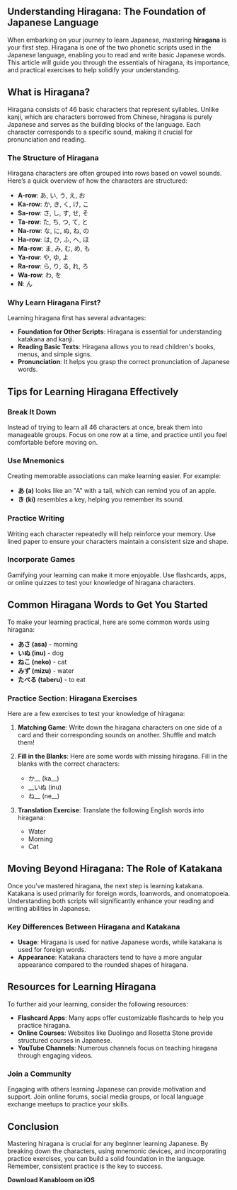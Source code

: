 ## Understanding Hiragana: The Foundation of Japanese Language

When embarking on your journey to learn Japanese, mastering **hiragana** is your first step. Hiragana is one of the two phonetic scripts used in the Japanese language, enabling you to read and write basic Japanese words. This article will guide you through the essentials of hiragana, its importance, and practical exercises to help solidify your understanding.

## What is Hiragana?

Hiragana consists of 46 basic characters that represent syllables. Unlike kanji, which are characters borrowed from Chinese, hiragana is purely Japanese and serves as the building blocks of the language. Each character corresponds to a specific sound, making it crucial for pronunciation and reading.

### The Structure of Hiragana

Hiragana characters are often grouped into rows based on vowel sounds. Here’s a quick overview of how the characters are structured:

- **A-row**: あ, い, う, え, お
- **Ka-row**: か, き, く, け, こ
- **Sa-row**: さ, し, す, せ, そ
- **Ta-row**: た, ち, つ, て, と
- **Na-row**: な, に, ぬ, ね, の
- **Ha-row**: は, ひ, ふ, へ, ほ
- **Ma-row**: ま, み, む, め, も
- **Ya-row**: や, ゆ, よ
- **Ra-row**: ら, り, る, れ, ろ
- **Wa-row**: わ, を
- **N**: ん

### Why Learn Hiragana First?

Learning hiragana first has several advantages:

- **Foundation for Other Scripts**: Hiragana is essential for understanding katakana and kanji.
- **Reading Basic Texts**: Hiragana allows you to read children's books, menus, and simple signs.
- **Pronunciation**: It helps you grasp the correct pronunciation of Japanese words.

## Tips for Learning Hiragana Effectively

### Break It Down

Instead of trying to learn all 46 characters at once, break them into manageable groups. Focus on one row at a time, and practice until you feel comfortable before moving on.

### Use Mnemonics

Creating memorable associations can make learning easier. For example:

- **あ (a)** looks like an "A" with a tail, which can remind you of an apple.
- **き (ki)** resembles a key, helping you remember its sound.

### Practice Writing

Writing each character repeatedly will help reinforce your memory. Use lined paper to ensure your characters maintain a consistent size and shape.

### Incorporate Games

Gamifying your learning can make it more enjoyable. Use flashcards, apps, or online quizzes to test your knowledge of hiragana characters.

## Common Hiragana Words to Get You Started

To make your learning practical, here are some common words using hiragana:

- **あさ (asa)** - morning
- **いぬ (inu)** - dog
- **ねこ (neko)** - cat
- **みず (mizu)** - water
- **たべる (taberu)** - to eat

### Practice Section: Hiragana Exercises

Here are a few exercises to test your knowledge of hiragana:

1. **Matching Game**: Write down the hiragana characters on one side of a card and their corresponding sounds on another. Shuffle and match them!
  
2. **Fill in the Blanks**: Here are some words with missing hiragana. Fill in the blanks with the correct characters:
   - か__ (ka__)
   - __いぬ (inu)
   - ね__ (ne__)

3. **Translation Exercise**: Translate the following English words into hiragana:
   - Water
   - Morning
   - Cat

## Moving Beyond Hiragana: The Role of Katakana

Once you’ve mastered hiragana, the next step is learning katakana. Katakana is used primarily for foreign words, loanwords, and onomatopoeia. Understanding both scripts will significantly enhance your reading and writing abilities in Japanese.

### Key Differences Between Hiragana and Katakana

- **Usage**: Hiragana is used for native Japanese words, while katakana is used for foreign words.
- **Appearance**: Katakana characters tend to have a more angular appearance compared to the rounded shapes of hiragana.

## Resources for Learning Hiragana

To further aid your learning, consider the following resources:

- **Flashcard Apps**: Many apps offer customizable flashcards to help you practice hiragana.
- **Online Courses**: Websites like Duolingo and Rosetta Stone provide structured courses in Japanese.
- **YouTube Channels**: Numerous channels focus on teaching hiragana through engaging videos.

### Join a Community

Engaging with others learning Japanese can provide motivation and support. Join online forums, social media groups, or local language exchange meetups to practice your skills.

## Conclusion

Mastering hiragana is crucial for any beginner learning Japanese. By breaking down the characters, using mnemonic devices, and incorporating practice exercises, you can build a solid foundation in the language. Remember, consistent practice is the key to success. 

**Download Kanabloom on iOS**